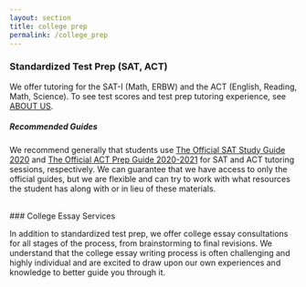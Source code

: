 ```yaml
---
layout: section
title: college prep
permalink: /college_prep
---
```


### Standardized Test Prep (SAT, ACT)

We offer tutoring for the SAT-I (Math, ERBW) and the ACT (English, Reading, Math, Science). To see test scores and test prep tutoring experience, see <a href='/about_us'>ABOUT US</a>. 

##### Recommended Guides

We recommend generally that students use <a href = 'https://collegereadiness.collegeboard.org/sat/inside-the-test/study-guide-students' target="_blank">The Official SAT Study Guide 2020</a> and <a href = 'https://www.act.org/content/act/en/products-and-services/the-act/test-preparation/the-official-guide.html' target="_blank">The Official ACT Prep Guide 2020-2021</a> for SAT and ACT tutoring sessions, respectively. We can guarantee that we have access to only the official guides, but we are flexible and can try to work with what resources the student has along with or in lieu of these materials. 


<br>
### College Essay Services

In addition to standardized test prep, we offer college essay consultations for all stages of the process, from brainstorming to final revisions. We understand that the college essay writing process is often challenging and highly individual and are excited to draw upon our own experiences and knowledge to better guide you through it. 
